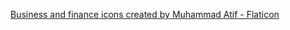 <a href="https://www.flaticon.com/free-icons/business-and-finance" title="business and finance icons">Business and finance icons created by Muhammad Atif - Flaticon</a>